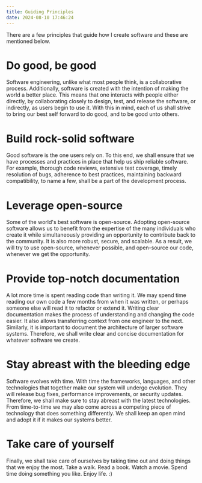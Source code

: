 ```yaml
---
title: Guiding Principles
date: 2024-08-10 17:46:24
---
```


There are a few principles that guide how I create software and these are mentioned below.  

# Do good, be good
Software engineering, unlike what most people think, is a collaborative process. Additionally, software is created with the intention of making the world a better place. This means that one interacts with people either directly, by collaborating closely to design, test, and release the software, or indirectly, as users begin to use it. With this in mind, each of us shall strive to bring our best self forward to do good, and to be good unto others.

# Build rock-solid software
Good software is the one users rely on. To this end, we shall ensure that we have processes and practices in place that help us ship reliable software. For example, thorough code reviews, extensive test coverage, timely resolution of bugs, adherence to best practices, maintaining backward compatibility, to name a few, shall be a part of the development process.

# Leverage open-source
Some of the world's best software is open-source. Adopting open-source software allows us to benefit from the expertise of the many individuals who create it while simultaneously providing an opportunity to contribute back to the community. It is also more robust, secure, and scalable. As a result, we will try to use open-source, whenever possible, and open-source our code, whenever we get the opportunity. 

# Provide top-notch documentation
A lot more time is spent reading code than writing it. We may spend time reading our own code a few months from when it was written, or perhaps someone else will read it to refactor or extend it. Writing clear documentation makes the process of understanding and changing the code easier. It also allows transferring context from one engineer to the next. Similarly, it is important to document the architecture of larger software systems. Therefore, we shall write clear and concise documentation for whatever software we create.

# Stay abreast with the bleeding edge
Software evolves with time. With time the frameworks, languages, and other technologies that together make our system will undergo evolution. They will release bug fixes, performance improvements, or security updates. Therefore, we shall make sure to stay abreast with the latest technologies. From time-to-time we may also come across a competing piece of technology that does something differently. We shall keep an open mind and adopt it if it makes our systems better.

# Take care of yourself
Finally, we shall take care of ourselves by taking time out and doing things that we enjoy the most. Take a walk. Read a book. Watch a movie. Spend time doing something you like. Enjoy life. :)  